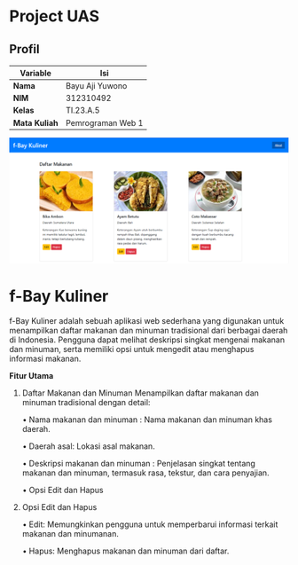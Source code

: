 # Project UAS

## Profil
| Variable | Isi |
| -------- | --- |
| **Nama** |Bayu Aji Yuwono|
| **NIM** | 312310492 |
| **Kelas** | TI.23.A.5 |
| **Mata Kuliah** | Pemrograman Web 1 |

![Tampilan Halaman Utama](ss/1.png)

# **f-Bay Kuliner**

f-Bay Kuliner adalah sebuah aplikasi web sederhana yang digunakan untuk menampilkan daftar makanan dan minuman tradisional dari berbagai daerah di Indonesia. Pengguna dapat melihat deskripsi singkat mengenai makanan dan minuman, serta memiliki opsi untuk mengedit atau menghapus informasi makanan.

**Fitur Utama**
1. Daftar Makanan dan Minuman
   Menampilkan daftar makanan dan minuman tradisional dengan detail:

     • Nama makanan dan minuman : Nama makanan dan minuman khas daerah.
  
     • Daerah asal: Lokasi asal makanan.
  
     • Deskripsi makanan dan minuman : Penjelasan singkat tentang makanan dan minuman, termasuk rasa, tekstur, dan cara penyajian.
  
     • Opsi Edit dan Hapus

2. Opsi Edit dan Hapus

     • Edit: Memungkinkan pengguna untuk memperbarui informasi terkait makanan dan minumanan.

     • Hapus: Menghapus makanan dan minuman dari daftar.
